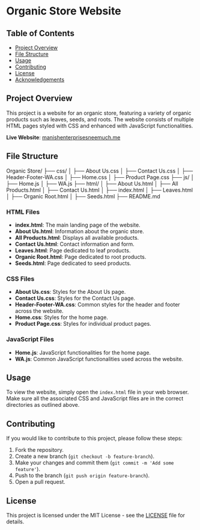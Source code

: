 # Organic Store Website

## Table of Contents
- [Project Overview](#project-overview)
- [File Structure](#file-structure)
- [Usage](#usage)
- [Contributing](#contributing)
- [License](#license)
- [Acknowledgements](#acknowledgements)

## Project Overview
This project is a website for an organic store, featuring a variety of organic products such as leaves, seeds, and roots. The website consists of multiple HTML pages styled with CSS and enhanced with JavaScript functionalities.

**Live Website**: [manishenterprisesneemuch.me](http://manishenterprisesneemuch.me)

## File Structure
Organic Store/
├── css/
│ ├── About Us.css
│ ├── Contact Us.css
│ ├── Header-Footer-WA.css
│ ├── Home.css
│ ├── Product Page.css
├── js/
│ ├── Home.js
│ ├── WA.js
├── html/
│ ├── About Us.html
│ ├── All Products.html
│ ├── Contact Us.html
│ ├── index.html
│ ├── Leaves.html
│ ├── Organic Root.html
│ ├── Seeds.html
├── README.md


### HTML Files

- **index.html**: The main landing page of the website.
- **About Us.html**: Information about the organic store.
- **All Products.html**: Displays all available products.
- **Contact Us.html**: Contact information and form.
- **Leaves.html**: Page dedicated to leaf products.
- **Organic Root.html**: Page dedicated to root products.
- **Seeds.html**: Page dedicated to seed products.

### CSS Files

- **About Us.css**: Styles for the About Us page.
- **Contact Us.css**: Styles for the Contact Us page.
- **Header-Footer-WA.css**: Common styles for the header and footer across the website.
- **Home.css**: Styles for the home page.
- **Product Page.css**: Styles for individual product pages.

### JavaScript Files

- **Home.js**: JavaScript functionalities for the home page.
- **WA.js**: Common JavaScript functionalities used across the website.

## Usage

To view the website, simply open the `index.html` file in your web browser. Make sure all the associated CSS and JavaScript files are in the correct directories as outlined above.

## Contributing

If you would like to contribute to this project, please follow these steps:

1. Fork the repository.
2. Create a new branch (`git checkout -b feature-branch`).
3. Make your changes and commit them (`git commit -m 'Add some feature'`).
4. Push to the branch (`git push origin feature-branch`).
5. Open a pull request.

## License

This project is licensed under the MIT License - see the [LICENSE](LICENSE) file for details.

